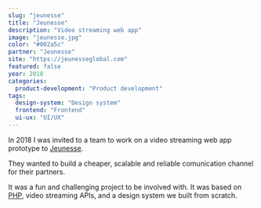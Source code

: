 ```yaml
---
slug: "jeunesse"
title: "Jeunesse"
description: "Video streaming web app"
image: "jeunesse.jpg"
color: "#002a5c"
partner: "Jeunesse"
site: "https://jeunesseglobal.com"
featured: false
year: 2018
categories:
  product-development: "Product development"
tags:
  design-system: "Design system"
  frontend: "Frontend"
  ui-ux: "UI/UX"
---
```

In 2018 I was invited to a team to work on a video streaming web app prototype to [Jeunesse](https://jeunesseglobal.com).

They wanted to build a cheaper, scalable and reliable comunication channel for their partners.

It was a fun and challenging project to be involved with. It was based on [PHP](https://www.php.net), video streaming APIs, and a design system we built from scratch.

<v-image
  size="desktop"
  image="/projects/jeunesse/jeunesse-1.jpg" />

<v-image
  size="desktop"
  image="/projects/jeunesse/jeunesse-2.jpg" />
